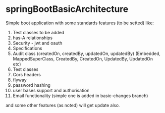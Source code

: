 # springBootBasicArchitecture
Simple boot application with some standards features (to be setted) like:

1. Test classes to be added
2. has-A relationships
3. Security - jwt and oauth
4. Specifications
5. Audit class (createdOn, createdBy, updatedOn, updatedBy) (Embedded, MappedSuperClass, CreatedBy, CreatedOn, UpdatedBy, UpdatedOn etc)
6. Test classes
7. Cors headers
8. flyway
9. password hashing
10. user bases support and authorisation
11. Email functionality (simple one is added in basic-changes branch)

and some other features (as noted) will get update also.
